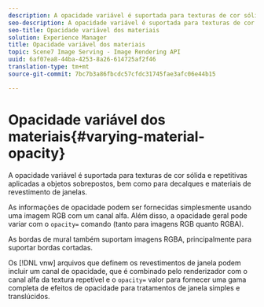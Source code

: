 ```yaml
---
description: A opacidade variável é suportada para texturas de cor sólida e repetitivas aplicadas a objetos sobrepostos, bem como para decalques e materiais de revestimento de janelas.
seo-description: A opacidade variável é suportada para texturas de cor sólida e repetitivas aplicadas a objetos sobrepostos, bem como para decalques e materiais de revestimento de janelas.
seo-title: Opacidade variável dos materiais
solution: Experience Manager
title: Opacidade variável dos materiais
topic: Scene7 Image Serving - Image Rendering API
uuid: 6af07ea8-44ba-4253-8a26-614725af2f46
translation-type: tm+mt
source-git-commit: 7bc7b3a86fbcdc57cfdc31745fae3afc06e44b15

---
```



# Opacidade variável dos materiais{#varying-material-opacity}

A opacidade variável é suportada para texturas de cor sólida e repetitivas aplicadas a objetos sobrepostos, bem como para decalques e materiais de revestimento de janelas.

As informações de opacidade podem ser fornecidas simplesmente usando uma imagem RGB com um canal alfa. Além disso, a opacidade geral pode variar com o `opacity=` comando (tanto para imagens RGB quanto RGBA).

As bordas de mural também suportam imagens RGBA, principalmente para suportar bordas cortadas.

Os [!DNL vnw] arquivos que definem os revestimentos de janela podem incluir um canal de opacidade, que é combinado pelo renderizador com o canal alfa da textura repetível e o `opacity=` valor para fornecer uma gama completa de efeitos de opacidade para tratamentos de janela simples e translúcidos.
